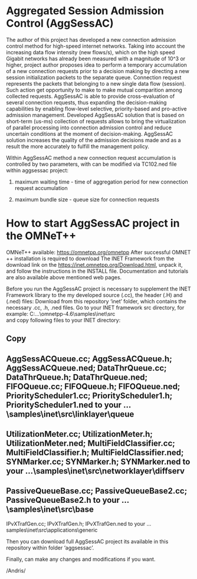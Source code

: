 Aggregated Session Admission Control (AggSessAC)
==================================
  The author of this project has developed a new connection admission control method for high-speed internet networks. Taking into account the increasing data flow intensity (new flows/s), which on the high speed Gigabit networks has already been measured with a magnitude of 10^3 or higher, project author proposes idea to perform a temporary accumulation of a new connection requests prior to a decision making by directing a new session initialization packets to the separate queue. Connection request represents the packets that belonging to a new single data flow (session). Such action get opportunity to make to make mutual comparition among collected requests. AggSessAC is able to provide cross-evaluation of several connection requests, thus expanding the decision-making capabilities by enabling flow-level selective, priority-based and pro-active admission management. Developed AggSessAC solution that is based on short-term (us-ms) collection of requests allows to bring the virtualization of parallel processing into connection admission control and reduce uncertain conditions at the moment of decision-making. AggSessAC solution increases the quality of the admission decisions made and as a result the more accurately to fulfill the management policy.
  
  Within AggSessAC method a new connection request accumulation is controlled by two parameters, with can be modified via TC102.ned file within aggsessac project: 
  
1) maximum waiting time - time of aggregation period for new connection request accumulation

2) maximum bundle size - queue size for connection requests


How to start AggSessAC project in the OMNeT++
=========================================

OMNeT++ available: https://omnetpp.org/omnetpp
After successful OMNET ++ installation is required to download The INET Framework  from the download link on the https://inet.omnetpp.org/Download.html, unpack it, and follow the instructions in the INSTALL file. Documentation and tutorials are also available above mentioned web pages. 

Before you run the  AggSessAC project is necessary to supplement the INET Framework library to the my developed source (.cc), the header (.H) and (.ned) files:
Download from this repository ‘inet’ folder, which contains the necessary .cc, .h, .ned files. 
Go to your INET framework src directory, for example: C:\...\omnetpp-4.6\samples\inet\src\
and copy following files to your INET directory:

Copy
--------------------
AggSessACQueue.cc;
AggSessACQueue.h;
AggSessACQueue.ned;
DataThrQueue.cc;
DataThrQueue.h;
DataThrQueue.ned;
FIFOQueue.cc;
FIFOQueue.h;
FIFOQueue.ned;
PriorityScheduler1.cc;
PriorityScheduler1.h;
PriorityScheduler1.ned
to your …\samples\inet\src\linklayer\queue
-----------------------

UtilizationMeter.cc;
UtilizationMeter.h;
UtilizationMeter.ned;
MultiFieldClassifier.cc;
MultiFieldClassifier.h;
MultiFieldClassifier.ned;
SYNMarker.cc;
SYNMarker.h;
SYNMarker.ned
to your …\samples\inet\src\networklayer\diffserv
-----------------------

PassiveQueueBase.cc; 
PassiveQueueBase2.cc; 
PassiveQueueBase2.h 
to your	…\samples\inet\src\base
-----------------------

IPvXTrafGen.cc;
IPvXTrafGen.h;
IPvXTrafGen.ned
to your … samples\inet\src\applications\generic


Then you can download full AggSessAC project its available in this repository within folder ‘aggsessac’.

Finally, can make any changes and modifications if you want.

/Andris/


 
